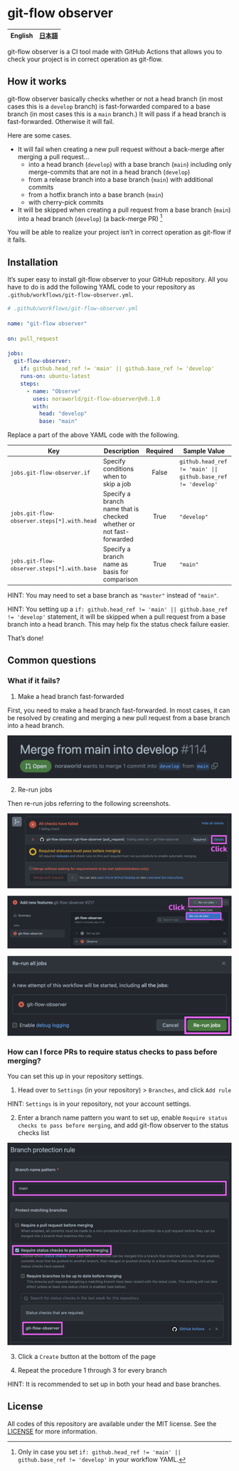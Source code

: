 # git-flow observer

| **English** | [日本語](/README/ja.md) |
| ----------- | ---------------------- |

git-flow observer is a CI tool made with GitHub Actions that allows you to check your project is in correct operation as git-flow.



## How it works
git-flow observer basically checks whether or not a head branch (in most cases this is a `develop` branch) is fast-forwarded compared to a base branch (in most cases this is a `main` branch.) It will pass if a head branch is fast-forwarded. Otherwise it will fail.

Here are some cases.

* It will fail when creating a new pull request without a back-merge after merging a pull request...
    * into a head branch (`develop`) with a base branch (`main`) including only merge-commits that are not in a head branch (`develop`)
    * from a release branch into a base branch (`main`) with additional commits
    * from a hotfix branch into a base branch (`main`)
    * with cherry-pick commits
* It will be skipped when creating a pull request from a base branch (`main`) into a head branch (`develop`) (a back-merge PR) [^1]

[^1]: Only in case you set `if: github.head_ref != 'main' || github.base_ref != 'develop'` in your workflow YAML.

You will be able to realize your project isn’t in correct operation as git-flow if it fails.



## Installation
It’s super easy to install git-flow observer to your GitHub repository. All you have to do is add the following YAML code to your repository as `.github/workflows/git-flow-observer.yml`.

```yaml
# .github/workflows/git-flow-observer.yml

name: "git-flow observer"

on: pull_request

jobs:
  git-flow-observer:
    if: github.head_ref != 'main' || github.base_ref != 'develop'
    runs-on: ubuntu-latest
    steps:
      - name: "Observe"
        uses: noraworld/git-flow-observer@v0.1.0
        with:
          head: "develop"
          base: "main"
```

Replace a part of the above YAML code with the following.

| Key                                         | Description                                                         | Required | Sample Value                                                  |
| ------------------------------------------- | ------------------------------------------------------------------- | :------: | ------------------------------------------------------------- |
| `jobs.git-flow-observer.if`                 | Specify conditions when to skip a job                               | False    | `github.head_ref != 'main' \|\| github.base_ref != 'develop'` |
| `jobs.git-flow-observer.steps[*].with.head` | Specify a branch name that is checked whether or not fast-forwarded | True     | `"develop"`                                                   |
| `jobs.git-flow-observer.steps[*].with.base` | Specify a branch name as basis for comparison                       | True     | `"main"`                                                      |

HINT: You may need to set a base branch as `"master"` instead of `"main"`.

HINT: You setting up a `if: github.head_ref != 'main' || github.base_ref != 'develop'` statement, it will be skipped when a pull request from a base branch into a head branch. This may help fix the status check failure easier.

That’s done!



## Common questions
### What if it fails?

1. Make a head branch fast-forwarded

First, you need to make a head branch fast-forwarded. In most cases, it can be resolved by creating and merging a new pull request from a base branch into a head branch.

![Merge from main into develop](/screenshots/merge_from_main_into_develop_pr.png)

2. Re-run jobs

Then re-run jobs referring to the following screenshots.

![Failed CI details](/screenshots/failed_ci_details.png)

![Re-run jobs button](/screenshots/rerun_jobs_button.png)

![Re-run jobs dialog](/screenshots/rerun_jobs_dialog.png)

### How can I force PRs to require status checks to pass before merging?

You can set this up in your repository settings.

1. Head over to `Settings` (in your repository) > `Branches`, and click `Add rule`

HINT: `Settings` is in your repository, not your account settings.

2. Enter a branch name pattern you want to set up, enable `Require status checks to pass before merging`, and add git-flow observer to the status checks list

![Branch protection rule](/screenshots/branch_protection_rule.png)

3. Click a `Create` button at the bottom of the page

4. Repeat the procedure 1 through 3 for every branch

HINT: It is recommended to set up in both your head and base branches.



## License
All codes of this repository are available under the MIT license. See the [LICENSE](/LICENSE) for more information.
